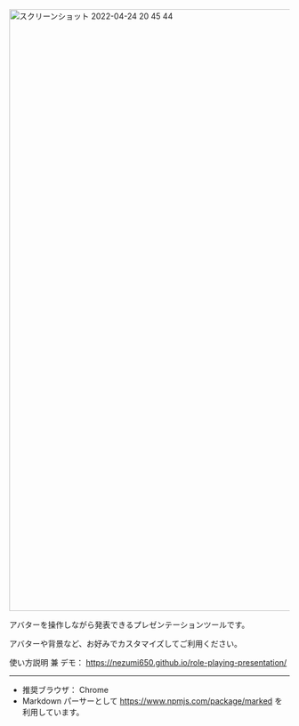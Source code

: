 <img width="1081" alt="スクリーンショット 2022-04-24 20 45 44" src="https://user-images.githubusercontent.com/2949661/164974870-04458c05-1501-418c-ad94-70fe68279610.png">

アバターを操作しながら発表できるプレゼンテーションツールです。

アバターや背景など、お好みでカスタマイズしてご利用ください。

使い方説明 兼 デモ： https://nezumi650.github.io/role-playing-presentation/

----

* 推奨ブラウザ： Chrome
* Markdown パーサーとして https://www.npmjs.com/package/marked を利用しています。
